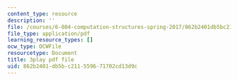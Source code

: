 ```yaml
---
content_type: resource
description: ''
file: /courses/6-004-computation-structures-spring-2017/862b2401db5bc211559671702cd13d9c_ZUWb9HHXGHM.pdf
file_type: application/pdf
learning_resource_types: []
ocw_type: OCWFile
resourcetype: Document
title: 3play pdf file
uid: 862b2401-db5b-c211-5596-71702cd13d9c
---
```

